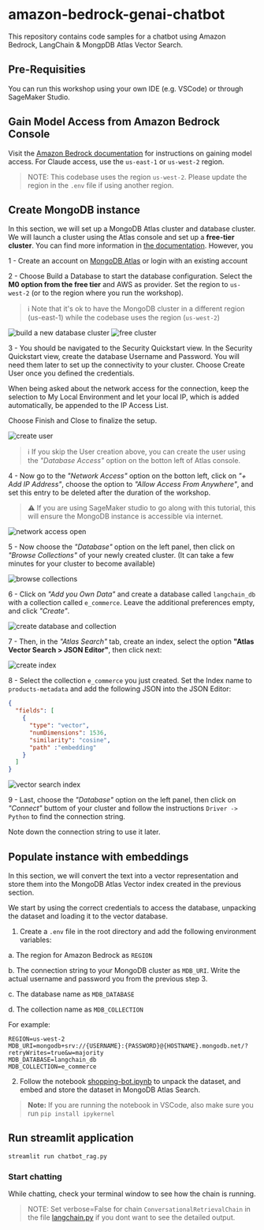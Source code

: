 # amazon-bedrock-genai-chatbot

This repository contains code samples for a chatbot using Amazon Bedrock, LangChain & MongpDB Atlas Vector Search.



## Pre-Requisities

You can run this workshop using your own IDE (e.g. VSCode) or through SageMaker Studio. 



## Gain Model Access from Amazon Bedrock Console

Visit the [Amazon Bedrock documentation](https://docs.aws.amazon.com/bedrock/latest/userguide/model-access.html) for instructions on gaining model access. For Claude access, use the `us-east-1` or `us-west-2` region.

> NOTE: This codebase uses the region `us-west-2`. Please update the region in the `.env` file if using another region.

## Create MongoDB instance

In this section, we will set up a MongoDB Atlas cluster and database cluster. We will launch a cluster using the Atlas console and set up a **free-tier cluster**. You can find more information in [the documentation](https://www.mongodb.com/basics/create-database). However, you

1 - Create an account on [MongoDB Atlas](https://cloud.mongodb.com/) or login with an existing account

2 - Choose Build a Database to start the database configuration. Select the **M0 option from the free tier** and AWS as provider. Set the region to `us-west-2` (or to the region where you run the workshop).

> ℹ️ Note that it's ok to have the MongoDB cluster in a different region (us-east-1) while the codebase uses the region (`us-west-2`)

![build a new database cluster](images/mongodb-atlas-1.png)
![free cluster](images/mongodb-atlas-2.png)

3 - You should be navigated to the Security Quickstart view. In the Security Quickstart view, create the database Username and Password. You will need them later to set up the connectivity to your cluster. Choose Create User once you defined the credentials.

When being asked about the network access for the connection, keep the selection to My Local Environment and let your local IP, which is added automatically, be appended to the IP Access List.

Choose Finish and Close to finalize the setup.

![create user](images/mongodb-atlas-2-5.png)

> ℹ️ If you skip the User creation above, you can create the user using the _"Database Access"_ option on the botton left of Atlas console.

4 - Now go to the _"Network Access"_ option on the botton left, click on _"+ Add IP Address"_, choose the option to _"Allow Access From Anywhere"_, and set this entry to be deleted after the duration of the workshop.

> &#x26a0;&#xfe0f; If you are using SageMaker studio to go along with this tutorial, this will ensure the MongoDB instance is accessible via internet.

![network access open](images/mongodb-atlas-3.png)

5 - Now choose the _"Database"_ option on the left panel, then click on _"Browse Collections"_ of your newly created cluster. (It can take a few minutes for your cluster to become available)

![browse collections](images/mongodb-atlas-4.png)

6 - Click on _"Add you Own Data"_ and create a database called `langchain_db` with a collection called `e_commerce`. Leave the additional preferences empty, and click _"Create"_.

![create database and collection](images/mongodb-atlas-5.png)

7 - Then, in the _"Atlas Search"_ tab, create an index, select the option **"Atlas Vector Search > JSON Editor"**, then click next:

![create index](images/mongodb-atlas-6.png)

8 - Select the collection `e_commerce` you just created. Set the Index name to `products-metadata` and add the following JSON into the JSON Editor:

```json
{
  "fields": [
    {
      "type": "vector",
      "numDimensions": 1536,
      "similarity": "cosine",
      "path" :"embedding"
    }
  ]
}
```

![vector search index](images/mongodb-atlas-7.png)

9 - Last, choose the _"Database"_ option on the left panel, then click on _"Connect"_ buttom of your cluster and follow the instructions `Driver -> Python` to find the connection string.

Note down the connection string to use it later.

## Populate instance with embeddings

In this section, we will convert the text into a vector representation and store them into the MongoDB Atlas Vector index created in the previous section. 

We start by using the correct credentials to access the database, unpacking the dataset and loading it to the vector database.

1. Create a `.env` file in the root directory and add the following environment variables:

a. The region for Amazon Bedrock as `REGION`

b. The connection string to your MongoDB cluster as `MDB_URI`. Write the actual username and password you from the previous step 3.

c. The database name as `MDB_DATABASE`

d. The collection name as `MDB_COLLECTION`

For example:

```env
REGION=us-west-2
MDB_URI=mongodb+srv://{USERNAME}:{PASSWORD}@{HOSTNAME}.mongodb.net/?retryWrites=true&w=majority
MDB_DATABASE=langchain_db
MDB_COLLECTION=e_commerce
```



2. Follow the notebook [shopping-bot.ipynb](shopping-bot.ipynb) to unpack the dataset, and embed and store the dataset in MongoDB Atlas Search.

> **Note:** If you are running the notebook in VSCode, also make sure you run `pip install ipykernel`



## Run streamlit application

```bash
streamlit run chatbot_rag.py
```

### Start chatting

While chatting, check your terminal window to see how the chain is running.
> NOTE: Set verbose=False for chain `ConversationalRetrievalChain` in the file [langchain.py](utils/langchain.py) if you dont want to see the detailed output.

